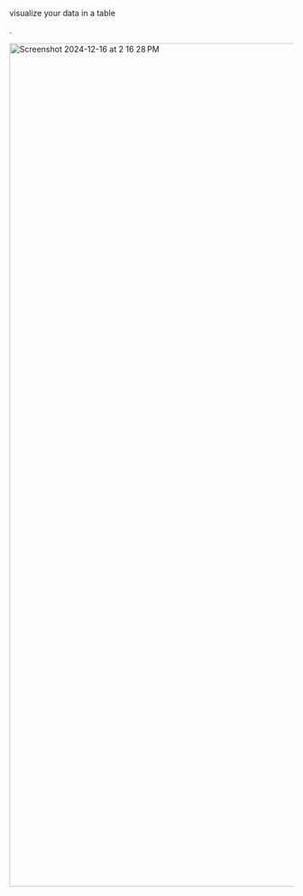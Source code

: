 visualize your data in a table

.

<img width="1494" alt="Screenshot 2024-12-16 at 2 16 28 PM" src="https://github.com/user-attachments/assets/91ed54a4-e45f-4f1d-92e4-f2c919e94df6" />
